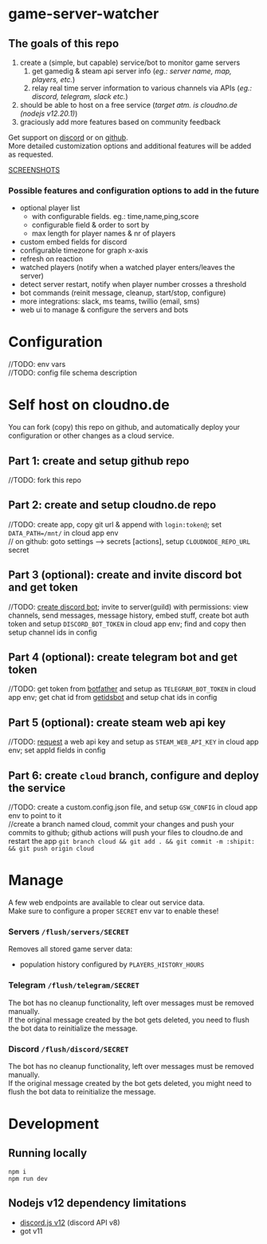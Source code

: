 # game-server-watcher
## The goals of this repo
 1. create a (simple, but capable) service/bot to monitor game servers
    1. get gamedig & steam api server info (_eg.: server name, map, players, etc._)
    1. relay real time server information to various channels via APIs (_eg.: discord, telegram, slack etc._)
 1. should be able to host on a free service (_target atm. is cloudno.de (nodejs v12.20.1)_)
 1. graciously add more features based on community feedback 

Get support on [discord](https://discord.gg/4tsbftsGJz) or on [github](https://github.com/a-sync/game-server-watcher/issues/new).  
More detailed customization options and additional features will be added as requested.  

[SCREENSHOTS](https://github.com/a-sync/game-server-watcher/issues/1#issue-1195221880)

### Possible features and configuration options to add in the future
 * optional player list
   * with configurable fields. eg.: time,name,ping,score
   * configurable field & order to sort by
   * max length for player names & nr of players
 * custom embed fields for discord
 * configurable timezone for graph x-axis
 * refresh on reaction
 * watched players (notify when a watched player enters/leaves the server)
 * detect server restart, notify when player number crosses a threshold
 * bot commands (reinit message, cleanup, start/stop, configure)
 * more integrations: slack, ms teams, twillio (email, sms)
 * web ui to manage & configure the servers and bots

# Configuration
//TODO: env vars  
//TODO: config file schema description

# Self host on cloudno.de
You can fork (copy) this repo on github, and automatically deploy your configuration or other changes as a cloud service.

## Part 1: create and setup github repo
//TODO: fork this repo

## Part 2: create and setup cloudno.de repo
//TODO: create app, copy git url & append with `login:token@`; set `DATA_PATH=/mnt/` in cloud app env  
// on github: goto settings --> secrets \[actions\], setup `CLOUDNODE_REPO_URL` secret

## Part 3 (optional): create and invite discord bot and get token
//TODO: [create discord bot](https://discord.com/developers/applications); invite to server(guild) with permissions: view channels, send messages, message history, embed stuff, create bot auth token and setup `DISCORD_BOT_TOKEN` in cloud app env; find and copy then setup channel ids in config  

## Part 4 (optional): create telegram bot and get token
//TODO: get token from [botfather](https://t.me/botfather) and setup as `TELEGRAM_BOT_TOKEN` in cloud app env; get chat id from [getidsbot](https://t.me/getidsbot) and setup chat ids in config  

## Part 5 (optional): create steam web api key
//TODO: [request](https://steamcommunity.com/dev/apikey) a web api key and setup as `STEAM_WEB_API_KEY` in cloud app env; set appId fields in config  

## Part 6: create `cloud` branch, configure and deploy the service
//TODO: create a custom.config.json file, and setup `GSW_CONFIG` in cloud app env to point to it  
//create a branch named cloud, commit your changes and push your commits to github; github actions will push your files to cloudno.de and restart the app `git branch cloud && git add . && git commit -m :shipit: && git push origin cloud`

# Manage
A few web endpoints are available to clear out service data.  
Make sure to configure a proper `SECRET` env var to enable these!  

### Servers `/flush/servers/SECRET`
Removes all stored game server data:  
 * population history configured by `PLAYERS_HISTORY_HOURS`

### Telegram `/flush/telegram/SECRET`
The bot has no cleanup functionality, left over messages must be removed manually.  
If the original message created by the bot gets deleted, you need to flush the bot data to reinitialize the message.

### Discord `/flush/discord/SECRET`
The bot has no cleanup functionality, left over messages must be removed manually.  
If the original message created by the bot gets deleted, you might need to flush the bot data to reinitialize the message.

# Development
## Running locally
```
npm i
npm run dev
```

## Nodejs v12 dependency limitations
* [discord.js v12](https://discord.js.org/#/docs/discord.js/v12/general/welcome) (discord API v8)  
* got v11

